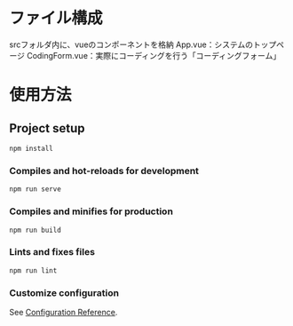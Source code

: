 # ファイル構成
srcフォルダ内に、vueのコンポーネントを格納
App.vue：システムのトップページ
CodingForm.vue：実際にコーディングを行う「コーディングフォーム」

# 使用方法

## Project setup
```
npm install
```

### Compiles and hot-reloads for development
```
npm run serve
```

### Compiles and minifies for production
```
npm run build
```

### Lints and fixes files
```
npm run lint
```

### Customize configuration
See [Configuration Reference](https://cli.vuejs.org/config/).
